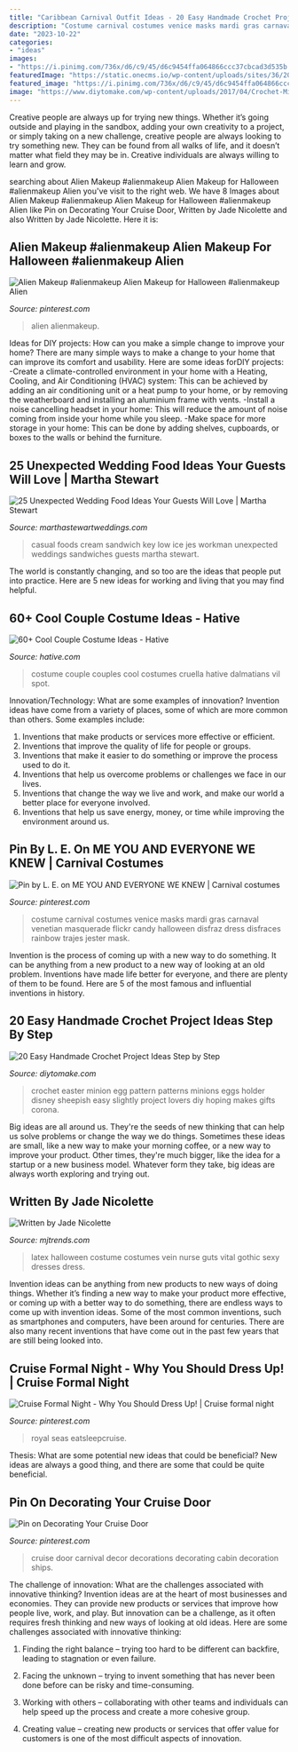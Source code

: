 ```yaml
---
title: "Caribbean Carnival Outfit Ideas - 20 Easy Handmade Crochet Project Ideas Step By Step"
description: "Costume carnival costumes venice masks mardi gras carnaval venetian masquerade flickr candy halloween disfraz dress disfraces rainbow trajes jester mask"
date: "2023-10-22"
categories:
- "ideas"
images:
- "https://i.pinimg.com/736x/d6/c9/45/d6c9454ffa064866ccc37cbcad3d535b.jpg"
featuredImage: "https://static.onecms.io/wp-content/uploads/sites/36/2019/07/19070806/wedding-foods-jes-workman-2-0118.jpg"
featured_image: "https://i.pinimg.com/736x/d6/c9/45/d6c9454ffa064866ccc37cbcad3d535b.jpg"
image: "https://www.diytomake.com/wp-content/uploads/2017/04/Crochet-Minions-Eggs.jpg"
---
```



Creative people are always up for trying new things. Whether it’s going outside and playing in the sandbox, adding your own creativity to a project, or simply taking on a new challenge, creative people are always looking to try something new. They can be found from all walks of life, and it doesn’t matter what field they may be in. Creative individuals are always willing to learn and grow.

	

		
searching about Alien Makeup #alienmakeup Alien Makeup for Halloween #alienmakeup Alien you've visit to the right web. We have 8 Images about Alien Makeup #alienmakeup Alien Makeup for Halloween #alienmakeup Alien like Pin on Decorating Your Cruise Door, Written by Jade Nicolette and also Written by Jade Nicolette. Here it is:
		
    
## Alien Makeup #alienmakeup Alien Makeup For Halloween #alienmakeup Alien

<img loading=lazy src="https://i.pinimg.com/736x/d6/c9/45/d6c9454ffa064866ccc37cbcad3d535b.jpg" onerror="this.onerror=null;this.src='https://tse4.mm.bing.net/th?id=OIP.drx2m-Iip979gV4WR47rUQHaKf&amp;pid=15.1';" alt="Alien Makeup #alienmakeup Alien Makeup for Halloween #alienmakeup Alien">

_Source: pinterest.com_

>alien alienmakeup. 

	

Ideas for DIY projects: How can you make a simple change to improve your home?
There are many simple ways to make a change to your home that can improve its comfort and usability. Here are some ideas forDIY projects: 
-Create a climate-controlled environment in your home with a Heating, Cooling, and Air Conditioning (HVAC) system: This can be achieved by adding an air conditioning unit or a heat pump to your home, or by removing the weatherboard and installing an aluminium frame with vents. 
-Install a noise cancelling headset in your home: This will reduce the amount of noise coming from inside your home while you sleep. 
-Make space for more storage in your home: This can be done by adding shelves, cupboards, or boxes to the walls or behind the furniture.

    
## 25 Unexpected Wedding Food Ideas Your Guests Will Love | Martha Stewart

<img loading=lazy src="https://static.onecms.io/wp-content/uploads/sites/36/2019/07/19070806/wedding-foods-jes-workman-2-0118.jpg" onerror="this.onerror=null;this.src='https://tse2.mm.bing.net/th?id=OIP.eYrOiiJ6CsvMaOYE1XkSpAHaLH&amp;pid=15.1';" alt="25 Unexpected Wedding Food Ideas Your Guests Will Love | Martha Stewart">

_Source: marthastewartweddings.com_

>casual foods cream sandwich key low ice jes workman unexpected weddings sandwiches guests martha stewart. 

	

The world is constantly changing, and so too are the ideas that people put into practice. Here are 5 new ideas for working and living that you may find helpful.

    
## 60+ Cool Couple Costume Ideas - Hative

<img loading=lazy src="https://hative.com/wp-content/uploads/2016/10/couple-costumes/24-couple-costume-ideas.jpg" onerror="this.onerror=null;this.src='https://tse1.mm.bing.net/th?id=OIP.t45l3jmk19Ib39rVFxAykQHaQo&amp;pid=15.1';" alt="60+ Cool Couple Costume Ideas - Hative">

_Source: hative.com_

>costume couple couples cool costumes cruella hative dalmatians vil spot. 

	

Innovation/Technology: What are some examples of innovation?
Invention ideas have come from a variety of places, some of which are more common than others. Some examples include:
1. Inventions that make products or services more effective or efficient. 
2. Inventions that improve the quality of life for people or groups. 
3. Inventions that make it easier to do something or improve the process used to do it. 
4. Inventions that help us overcome problems or challenges we face in our lives. 
5. Inventions that change the way we live and work, and make our world a better place for everyone involved. 
6. Inventions that help us save energy, money, or time while improving the environment around us.

    
## Pin By L. E. On ME YOU AND EVERYONE WE KNEW | Carnival Costumes

<img loading=lazy src="https://i.pinimg.com/originals/60/cb/ec/60cbec3367f725bfedad63f2814fc7df.jpg" onerror="this.onerror=null;this.src='https://tse3.mm.bing.net/th?id=OIP.nkpIXe_4IwuL2pdGpcxl2gHaLH&amp;pid=15.1';" alt="Pin by L. E. on ME YOU AND EVERYONE WE KNEW | Carnival costumes">

_Source: pinterest.com_

>costume carnival costumes venice masks mardi gras carnaval venetian masquerade flickr candy halloween disfraz dress disfraces rainbow trajes jester mask. 

	

Invention is the process of coming up with a new way to do something. It can be anything from a new product to a new way of looking at an old problem. Inventions have made life better for everyone, and there are plenty of them to be found. Here are 5 of the most famous and influential inventions in history.

    
## 20 Easy Handmade Crochet Project Ideas Step By Step

<img loading=lazy src="https://www.diytomake.com/wp-content/uploads/2017/04/Crochet-Minions-Eggs.jpg" onerror="this.onerror=null;this.src='https://tse1.mm.bing.net/th?id=OIP.rQQ938x2Zm-4QhDWAUBKpwHaLD&amp;pid=15.1';" alt="20 Easy Handmade Crochet Project Ideas Step by Step">

_Source: diytomake.com_

>crochet easter minion egg pattern patterns minions eggs holder disney sheepish easy slightly project lovers diy hoping makes gifts corona. 

	

Big ideas are all around us. They're the seeds of new thinking that can help us solve problems or change the way we do things. Sometimes these ideas are small, like a new way to make your morning coffee, or a new way to improve your product. Other times, they're much bigger, like the idea for a startup or a new business model. Whatever form they take, big ideas are always worth exploring and trying out.

    
## Written By Jade Nicolette

<img loading=lazy src="http://mjtrends.b-cdn.net/images/blog/2016/09/sea-green-latex-for-nurse-halloween-costume.jpg" onerror="this.onerror=null;this.src='https://tse4.mm.bing.net/th?id=OIP.ffQQhiy9nfGiU3CXlXi_kQHaK5&amp;pid=15.1';" alt="Written by Jade Nicolette">

_Source: mjtrends.com_

>latex halloween costume costumes vein nurse guts vital gothic sexy dresses dress. 

	

Invention ideas can be anything from new products to new ways of doing things. Whether it’s finding a new way to make your product more effective, or coming up with a better way to do something, there are endless ways to come up with invention ideas. Some of the most common inventions, such as smartphones and computers, have been around for centuries. There are also many recent inventions that have come out in the past few years that are still being looked into.

    
## Cruise Formal Night - Why You Should Dress Up! | Cruise Formal Night

<img loading=lazy src="https://i.pinimg.com/736x/0e/a3/46/0ea346593493e4efc19baade76bd449c.jpg" onerror="this.onerror=null;this.src='https://tse4.mm.bing.net/th?id=OIP.8Gi1xHnqgYQf3wffop04sgHaF7&amp;pid=15.1';" alt="Cruise Formal Night - Why You Should Dress Up! | Cruise formal night">

_Source: pinterest.com_

>royal seas eatsleepcruise. 

	

Thesis: What are some potential new ideas that could be beneficial?
New ideas are always a good thing, and there are some that could be quite beneficial.

    
## Pin On Decorating Your Cruise Door

<img loading=lazy src="https://i.pinimg.com/736x/06/93/71/0693710f34a948adb738570f3eec286c.jpg" onerror="this.onerror=null;this.src='https://tse1.mm.bing.net/th?id=OIP.H-ra0ySKK_JbBW8WN19zHQHaJ3&amp;pid=15.1';" alt="Pin on Decorating Your Cruise Door">

_Source: pinterest.com_

>cruise door carnival decor decorations decorating cabin decoration ships. 

	

The challenge of innovation: What are the challenges associated with innovative thinking?
Invention ideas are at the heart of most businesses and economies. They can provide new products or services that improve how people live, work, and play. But innovation can be a challenge, as it often requires fresh thinking and new ways of looking at old ideas. Here are some challenges associated with innovative thinking:
1) Finding the right balance – trying too hard to be different can backfire, leading to stagnation or even failure.

2) Facing the unknown – trying to invent something that has never been done before can be risky and time-consuming.

3) Working with others – collaborating with other teams and individuals can help speed up the process and create a more cohesive group.

4) Creating value – creating new products or services that offer value for customers is one of the most difficult aspects of innovation.

